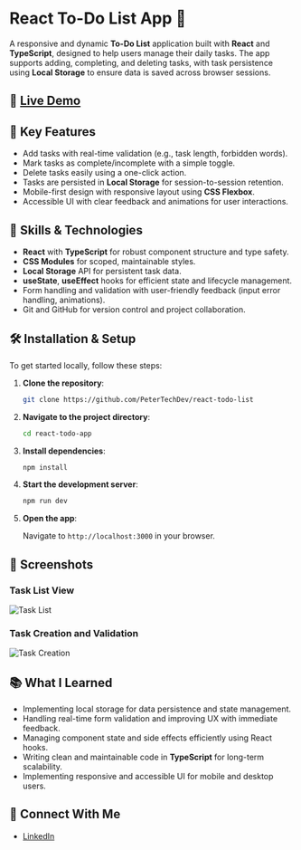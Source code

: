 # React To-Do List App 📝

A responsive and dynamic **To-Do List** application built with **React** and **TypeScript**, designed to help users manage their daily tasks. The app supports adding, completing, and deleting tasks, with task persistence using **Local Storage** to ensure data is saved across browser sessions.

## 🚀 [Live Demo](https://petertechdev.github.io/react-todo-list/)

## 📜 Key Features

- Add tasks with real-time validation (e.g., task length, forbidden words).
- Mark tasks as complete/incomplete with a simple toggle.
- Delete tasks easily using a one-click action.
- Tasks are persisted in **Local Storage** for session-to-session retention.
- Mobile-first design with responsive layout using **CSS Flexbox**.
- Accessible UI with clear feedback and animations for user interactions.

## 💼 Skills & Technologies

- **React** with **TypeScript** for robust component structure and type safety.
- **CSS Modules** for scoped, maintainable styles.
- **Local Storage** API for persistent task data.
- **useState**, **useEffect** hooks for efficient state and lifecycle management.
- Form handling and validation with user-friendly feedback (input error handling, animations).
- Git and GitHub for version control and project collaboration.

## 🛠 Installation & Setup

To get started locally, follow these steps:

1. **Clone the repository**:

   ```bash
   git clone https://github.com/PeterTechDev/react-todo-list
   ```

2. **Navigate to the project directory**:

   ```bash
   cd react-todo-app
   ```

3. **Install dependencies**:

   ```bash
   npm install
   ```

4. **Start the development server**:

   ```bash
   npm run dev
   ```

5. **Open the app**:

   Navigate to `http://localhost:3000` in your browser.

## 🎨 Screenshots

### Task List View

![Task List](https://github.com/user-attachments/assets/a84fad5a-b31b-4013-b4e8-71647e4f55f6)

### Task Creation and Validation

![Task Creation](https://github.com/user-attachments/assets/37e87ed9-3a44-4e55-82a9-63a07431d0fd)

## 📚 What I Learned

- Implementing local storage for data persistence and state management.
- Handling real-time form validation and improving UX with immediate feedback.
- Managing component state and side effects efficiently using React hooks.
- Writing clean and maintainable code in **TypeScript** for long-term scalability.
- Implementing responsive and accessible UI for mobile and desktop users.

## 🔗 Connect With Me

- [LinkedIn](https://linkedin.com/in/petertechdev)
